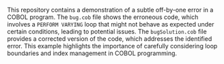This repository contains a demonstration of a subtle off-by-one error in a COBOL program. The `bug.cob` file shows the erroneous code, which involves a `PERFORM VARYING` loop that might not behave as expected under certain conditions, leading to potential issues.  The `bugSolution.cob` file provides a corrected version of the code, which addresses the identified error. This example highlights the importance of carefully considering loop boundaries and index management in COBOL programming.
